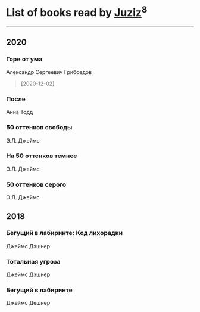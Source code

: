 # List of books read by [Juziz](http://vk.com/id396008489)<sup>8</sup>
---

## 2020

### Горе от ума
Александр Сергеевич Грибоедов
> [2020-12-02] 


### После
Анна Тодд


### 50 оттенков свободы
Э.Л. Джеймс


### На 50 оттенков темнее
Э.Л. Джеймс


### 50 оттенков серого
Э.Л. Джеймс



## 2018

### Бегущий в лабиринте: Код лихорадки
Джеймс Дэшнер


### Тотальная угроза
Джеймс Дэшнер


### Бегущий в лабиринте
Джеймс Дешнер




